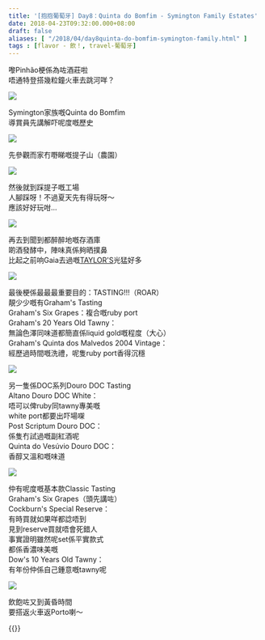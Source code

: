 ```yaml
---
title: '[抱抱葡萄牙] Day8：Quinta do Bomfim - Symington Family Estates'
date: 2018-04-23T09:32:00.000+08:00
draft: false
aliases: [ "/2018/04/day8quinta-do-bomfim-symington-family.html" ]
tags : [flavor - 飲！, travel-葡萄牙]
---
```


嚟Pinhão梗係為咗酒莊啦  
唔通特登搭幾粒鐘火車去跳河咩？  

![](/images/portugal8d1.jpg)

Symington家族嘅Quinta do Bomfim  
導賞員先講解吓呢度嘅歷史  

![](/images/portugal8d2.jpg)

先參觀而家冇嘢睇嘅提子山（農園）  

![](/images/portugal8d3.jpg)

然後就到踩提子嘅工場  
人腳踩呀！不過夏天先有得玩呀～  
應該好好玩咁...  

![](/images/portugal8d.jpg)

再去到聞到都醉醉地嘅存酒庫  
啲酒發酵中，陣味真係夠晒撲鼻  
比起之前响Gaia去過嘅[TAYLOR'S](https://hidie.net/portugal3d/)光猛好多  

![](/images/portugal8d4.jpg)

最後梗係最最最重要目的：TASTING!!!（ROAR）  
靚少少嘅有Graham's Tasting  
Graham's Six Grapes：複合嘅ruby port  
Graham's 20 Years Old Tawny：  
無論色澤同味道都簡直係liquid gold嘅程度（大心）  
Graham's Quinta dos Malvedos 2004 Vintage：  
經歷過時間嘅洗禮，呢隻ruby port香得沉穩  

![](/images/portugal8d5.jpg)

另一隻係DOC系列Douro DOC Tasting  
Altano Douro DOC White：  
唔可以俾ruby同tawny專美嘅  
white port都要出吓場㗎  
Post Scriptum Douro DOC：  
係隻冇試過嘅副紅酒呢  
Quinta do Vesúvio Douro DOC：  
香醇又溫和嘅味道  

![](/images/portugal8d6.jpg)

仲有呢度嘅基本款Classic Tasting  
Graham's Six Grapes（頭先講咗）  
Cockburn's Special Reserve：  
有時買就如果咩都諗唔到  
見到reserve買就唔會死錯人  
事實證明雖然呢set係平實款式  
都係香濃味美嘅  
Dow's 10 Years Old Tawny：  
有年份仲係自己鍾意嘅tawny呢  

![](/images/portugal8d7.jpg)

飲飽咗又到黃昏時間  
要搭返火車返Porto喇～  
  

{{<portugal>}}  
